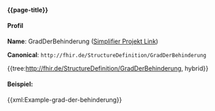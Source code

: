 #### {{page-title}}

#### Profil

**Name**: GradDerBehinderung ([Simplifier Projekt Link](https://simplifier.net/resolve?canonical=http://fhir.de/StructureDefinition/GradDerBehinderung&scope=de.basisprofil.r4@1.4.0))

**Canonical**: `http://fhir.de/StructureDefinition/GradDerBehinderung`

{{tree:http://fhir.de/StructureDefinition/GradDerBehinderung, hybrid}}

#### Beispiel:
{{xml:Example-grad-der-behinderung}}